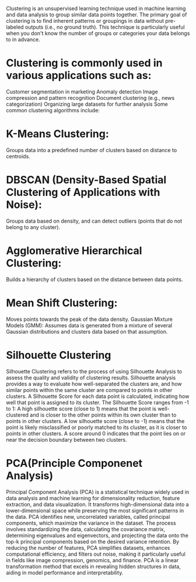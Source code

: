 Clustering is an unsupervised learning technique used in machine learning and data analysis to group similar data points together.
The primary goal of clustering is to find inherent patterns or groupings in data without pre-labeled outputs (i.e., no ground truth). 
This technique is particularly useful when you don't know the number of groups or categories your data belongs to in advance.

# Clustering is commonly used in various applications such as:

Customer segmentation in marketing
Anomaly detection
Image compression and pattern recognition
Document clustering (e.g., news categorization)
Organizing large datasets for further analysis
Some common clustering algorithms include:

# K-Means Clustering:
Groups data into a predefined number of clusters based on distance to centroids.
# DBSCAN (Density-Based Spatial Clustering of Applications with Noise): 
Groups data based on density, and can detect outliers (points that do not belong to any cluster).
# Agglomerative Hierarchical Clustering: 
Builds a hierarchy of clusters based on the distance between data points.
# Mean Shift Clustering: 
Moves points towards the peak of the data density.
Gaussian Mixture Models (GMM): 
Assumes data is generated from a mixture of several Gaussian distributions and clusters data based on that assumption.
# Silhouette Clustering
Silhouette Clustering refers to the process of using Silhouette Analysis to assess the quality and validity of clustering results.
Silhouette analysis provides a way to evaluate how well-separated the clusters are, and how similar points within the same cluster are compared to points in other clusters.
A Silhouette Score for each data point is calculated, indicating how well that point is assigned to its cluster. The Silhouette Score ranges from -1 to 1:
A high silhouette score (close to 1) means that the point is well-clustered and is closer to the other points within its own cluster than to points in other clusters.
A low silhouette score (close to -1) means that the point is likely misclassified or poorly matched to its cluster, as it is closer to points in other clusters.
A score around 0 indicates that the point lies on or near the decision boundary between two clusters.

# PCA(Principle Componenet Analysis)
Principal Component Analysis (PCA) is a statistical technique widely used in data analysis and machine learning for dimensionality reduction, feature extraction, and data visualization. It transforms high-dimensional data into a lower-dimensional space while preserving the most significant patterns in the data. PCA identifies new, uncorrelated variables, called principal components, which maximize the variance in the dataset. The process involves standardizing the data, calculating the covariance matrix, determining eigenvalues and eigenvectors, and projecting the data onto the top-k principal components based on the desired variance retention. By reducing the number of features, PCA simplifies datasets, enhances computational efficiency, and filters out noise, making it particularly useful in fields like image compression, genomics, and finance. PCA is a linear transformation method that excels in revealing hidden structures in data, aiding in model performance and interpretability.
